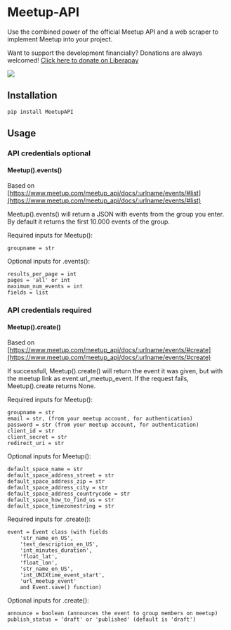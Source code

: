# Meetup-API
Use the combined power of the official Meetup API and a web scraper to implement Meetup into your project.

Want to support the development financially? Donations are always welcomed! 
[Click here to donate on Liberapay](https://liberapay.com/marcoEDU)

[<img src="http://img.shields.io/liberapay/receives/marcoEDU.svg?logo=liberapay">](https://liberapay.com/marcoEDU)

## Installation

```
pip install MeetupAPI
```

## Usage

### API credentials optional

#### Meetup().events()

Based on [https://www.meetup.com/meetup_api/docs/:urlname/events/#list](https://www.meetup.com/meetup_api/docs/:urlname/events/#list)

Meetup().events() will return a JSON with events from the group you enter. By default it returns the first 10.000 events of the group.

Required inputs for Meetup():
```
groupname = str
```

Optional inputs for .events():
```
results_per_page = int
pages = 'all' or int
maximum_num_events = int
fields = list
```

### API credentials required

#### Meetup().create()

Based on [https://www.meetup.com/meetup_api/docs/:urlname/events/#create](https://www.meetup.com/meetup_api/docs/:urlname/events/#create)

If successfull, Meetup().create() will return the event it was given, but with the meetup link as event.url_meetup_event.
If the request fails, Meetup().create returns None.

Required inputs for Meetup():
```
groupname = str
email = str, (from your meetup account, for authentication)
password = str (from your meetup account, for authentication)
client_id = str
client_secret = str
redirect_uri = str
```

Optional inputs for Meetup():
```
default_space_name = str
default_space_address_street = str
default_space_address_zip = str
default_space_address_city = str
default_space_address_countrycode = str
default_space_how_to_find_us = str
default_space_timezonestring = str
```

Required inputs for .create():
```
event = Event class (with fields 
    'str_name_en_US',
    'text_description_en_US',
    'int_minutes_duration',
    'float_lat',
    'float_lon',
    'str_name_en_US',
    'int_UNIXtime_event_start',
    'url_meetup_event' 
    and Event.save() function)
```

Optional inputs for .create():
```
announce = boolean (announces the event to group members on meetup)
publish_status = 'draft' or 'published' (default is 'draft')
```